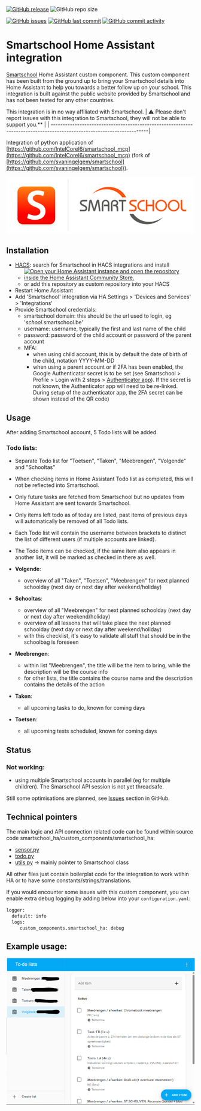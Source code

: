 
[![GitHub release](https://img.shields.io/github/release/myTselection/smartschool_ha.svg)](https://github.com/myTselection/smartschool_ha/releases)
![GitHub repo size](https://img.shields.io/github/repo-size/myTselection/smartschool_ha.svg)

[![GitHub issues](https://img.shields.io/github/issues/myTselection/smartschool_ha.svg)](https://github.com/myTselection/smartschool_ha/issues)
[![GitHub last commit](https://img.shields.io/github/last-commit/myTselection/smartschool_ha.svg)](https://github.com/myTselection/smartschool_ha/commits/main)
[![GitHub commit activity](https://img.shields.io/github/commit-activity/m/myTselection/smartschool_ha.svg)](https://github.com/myTselection/smartschool_ha/graphs/commit-activity)


# Smartschool Home Assistant integration
[Smartschool](https://www.smartschool.be/) Home Assistant custom component. This custom component has been built from the ground up to bring your Smartschool details into Home Assistant to help you towards a better follow up on your school. This integration is built against the public website provided by Smartschool and has not been tested for any other countries.

This integration is in no way affiliated with Smartschool. 
| :warning: Please don't report issues with this integration to Smartschool, they will not be able to support you.** |
| ----------------------------------------------------------------------------------------------------------------------|


Integration of python application of [https://github.com/IntelCoreI6/smartschool_mcp](https://github.com/IntelCoreI6/smartschool_mcp) (fork of [https://github.com/svaningelgem/smartschool](https://github.com/svaningelgem/smartschool)).
<p align="center"><img src="https://github.com/myTselection/smartschool_ha/blob/main/logo.png?raw=true" width="500"/></p>

## Installation
- [HACS](https://hacs.xyz/): search for Smartschool in HACS integrations and install
  - [![Open your Home Assistant instance and open the repository inside the Home Assistant Community Store.](https://my.home-assistant.io/badges/hacs_repository.svg?style=flat-square)](https://my.home-assistant.io/redirect/hacs_repository/?owner=myTselection&repository=smartschool_ha&category=integration)
  - or add this repository as custom repository into your HACS
- Restart Home Assistant
- Add 'Smartschool' integration via HA Settings > 'Devices and Services' > 'Integrations'
- Provide Smartschool credentials:
  - smartschool domain: this should be the url used to login, eg '_school_.smartschool.be'
  - username: username, typically the first and last name of the child
  - password: password of the child account or password of the parent account
  - MFA: 
    - when using child account, this is by default the date of birth of the child, notation YYYY-MM-DD
    - when using a parent account or if 2FA has been enabled, the Google Authenticator secret is to be set (see Smartschool > Profile > Login with 2 steps > [Authenticator app](https://school.smartschool.be/profile/twofactor/googleAuthenticator)). If the secret is not known, the Authenticator app will need to be re-linked. During setup of the authenticator app, the 2FA secret can be shown instead of the QR code) 

## Usage

After adding Smartschool account, 5 Todo lists will be added.


### Todo lists:
  - Separate Todo list for "Toetsen", "Taken", "Meebrengen", "Volgende" and "Schooltas"
  - When checking items in Home Assistant Todo list as completed, this will not be reflected into Smartschool. 
  - Only future tasks are fetched from Smartschool but no updates from Home Assistant are sent towards Smartschool.
  - Only items left todo as of today are listed, past items of previous days will automatically be removed of all Todo lists.
  - Each Todo list will contain the username between brackets to distinct the list of different users (if multiple accounts are linked).
  - The Todo items can be checked, if the same item also appears in another list, it will be marked as checked in there as well.
  
  - **Volgende**:
    - overview of all "Taken", "Toetsen", "Meebrengen" for next planned schoolday (next day or next day after weekend/holiday)
  - **Schooltas**:
    - overview of all "Meebrengen" for next planned schoolday (next day or next day after weekend/holiday)
    - overview of all lessons that will take place the next planned schoolday (next day or next day after weekend/holiday)
    - with this checklist, it's easy to validate all stuff that should be in the schoolbag is foreseen
  - **Meebrengen**:
    - within list "Meebrengen", the title will be the item to bring, while the description will be the course info
    - for other lists, the title contains the course name and the description contains the details of the action
  - **Taken**:
    - all upcoming tasks to do, known for coming days
  - **Toetsen**:
    - all upcoming tests scheduled, known for coming days



## Status

### Not working:
- using multiple Smartschool accounts in parallel (eg for multiple children). The Smarschool API session is not yet threadsafe.


Still some optimisations are planned, see [Issues](https://github.com/myTselection/smartschool_ha/issues) section in GitHub.

## Technical pointers
The main logic and API connection related code can be found within source code smartschool_ha/custom_components/smartschool_ha:
- [sensor.py](https://github.com/myTselection/smartschool_ha/blob/main/custom_components/smartschool_ha/sensor.py)
- [todo.py](https://github.com/myTselection/smartschool_ha/blob/main/custom_components/smartschool_ha/tddo.py)
- [utils.py](https://github.com/myTselection/smartschool_ha/blob/main/custom_components/smartschool_ha/utils.py) -> mainly pointer to Smartschool class

All other files just contain boilerplat code for the integration to work wtihin HA or to have some constants/strings/translations.

If you would encounter some issues with this custom component, you can enable extra debug logging by adding below into your `configuration.yaml`:
```
logger:
  default: info
  logs:
     custom_components.smartschool_ha: debug
```

## Example usage:

<p align="left"><img src="https://github.com/myTselection/smartschool_ha/blob/main/Example1.png?raw=true"/></p>
